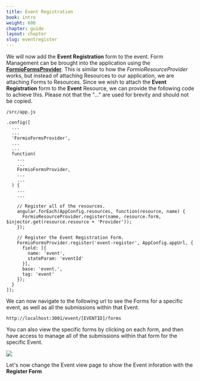 ```yaml
---
title: Event Registration
book: intro
weight: 600
chapter: guide
layout: chapter
slug: eventregister
---
```

We will now add the **Event Registration** form to the event. Form Management can be brought into the application using the **[FormioFormsProvider](https://github.com/formio/ngFormioHelper/wiki/FormioForms-Provider)**. This is similar to how the *FormioResourceProvider* works, but instead of attaching Resources to our application, we are attaching Forms to Resources. Since we wish to attach the **Event Registration** form to the **Event** Resource, we can provide the following code to achieve this. Please not that the "..." are used for brevity and should not be copied.

```/src/app.js```

```
.config([
  ...
  ...
  'FormioFormsProvider',
  ...
  ...
  function(
    ...
    ...
    FormioFormsProvider,
    ...
    ...
  ) {
    ...
    ...

    // Register all of the resources.
    angular.forEach(AppConfig.resources, function(resource, name) {
      FormioResourceProvider.register(name, resource.form, $injector.get(resource.resource + 'Provider'));
    });

    // Register the Event Registration Form.
    FormioFormsProvider.register('event-register', AppConfig.appUrl, {
      field: [{
        name: 'event',
        stateParam: 'eventId'
      }],
      base: 'event.',
      tag: 'event'
    });
  }
]);
```

We can now navigate to the following url to see the Forms for a specific event, as well as all the submissions within that Event.

```http://localhost:3001/event/[EVENTID]/forms```

You can also view the specific forms by clicking on each form, and then have access to manage all of the submissions within that form for the specific Event.

![](/assets/img/userguide/eventform.png)

Let's now change the Event view page to show the Event inforation with the **Register Form**




